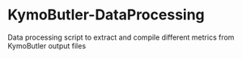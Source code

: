 # KymoButler-DataProcessing
 Data processing script to extract and compile different metrics from KymoButler output files
